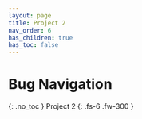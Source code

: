 ```yaml
---
layout: page
title: Project 2
nav_order: 6
has_children: true
has_toc: false
---
```


# Bug Navigation    
{: .no_toc }
Project 2
{: .fs-6 .fw-300 }


